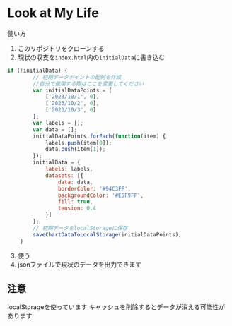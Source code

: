 # Look at My Life

使い方
1. このリポジトリをクローンする
2. 現状の収支を```index.html```内の```initialData```に書き込む
``` javascript
if (!initialData) {
        // 初期データポイントの配列を作成
        //自分で使用する際はここを変更してください
        var initialDataPoints = [
            ['2023/10/1', 0], 
            ['2023/10/2', 0],
            ['2023/10/3', 0]
        ];
        var labels = [];
        var data = [];
        initialDataPoints.forEach(function(item) {
            labels.push(item[0]);
            data.push(item[1]);
        });
        initialData = {
            labels: labels,
            datasets: [{
                data: data,
                borderColor: '#94C3FF',
                backgroundColor: '#E5F9FF',
                fill: true,
                tension: 0.4
            }]
        };
        // 初期データをlocalStorageに保存
        saveChartDataToLocalStorage(initialDataPoints);
    }
```

3. 使う
4. jsonファイルで現状のデータを出力できます

## 注意
localStorageを使っています
キャッシュを削除するとデータが消える可能性があります
